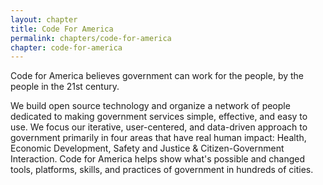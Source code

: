 ```yaml
---
layout: chapter
title: Code For America
permalink: chapters/code-for-america
chapter: code-for-america
---
```


Code for America believes government can work for the people, by the people in
the 21st century.
<!--more-->

We build open source technology and organize a network of
people dedicated to making government services simple, effective, and easy to
use. We focus our iterative, user-centered, and data-driven approach to
government primarily in four areas that have real human impact:
Health, Economic Development, Safety and Justice & Citizen-Government
Interaction. Code for America helps show what's possible and changed tools,
platforms, skills, and practices of government in hundreds of cities.
